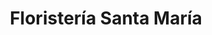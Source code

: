 ---
title: "Floristería Santa María"
url: /montalban-de-cordoba/floristeria-santa-maria/
shop: floristería
---